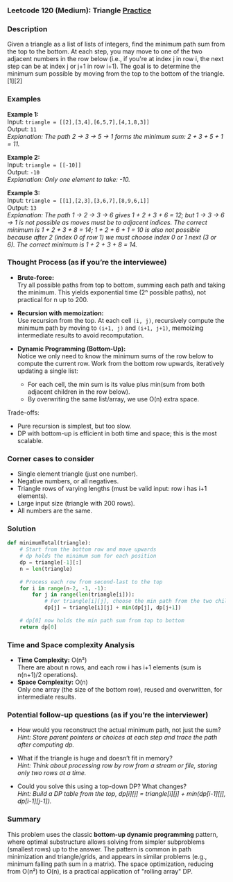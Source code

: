 ### Leetcode 120 (Medium): Triangle [Practice](https://leetcode.com/problems/triangle)

### Description  
Given a triangle as a list of lists of integers, find the minimum path sum from the top to the bottom. At each step, you may move to one of the two adjacent numbers in the row below (i.e., if you're at index j in row i, the next step can be at index j or j+1 in row i+1). The goal is to determine the minimum sum possible by moving from the top to the bottom of the triangle.[1][2]

### Examples  

**Example 1:**  
Input: `triangle = [[2],[3,4],[6,5,7],[4,1,8,3]]`  
Output: `11`  
*Explanation: The path 2 → 3 → 5 → 1 forms the minimum sum: 2 + 3 + 5 + 1 = 11.*

**Example 2:**  
Input: `triangle = [[-10]]`  
Output: `-10`  
*Explanation: Only one element to take: -10.*

**Example 3:**  
Input: `triangle = [[1],[2,3],[3,6,7],[8,9,6,1]]`  
Output: `13`  
*Explanation: The path 1 → 2 → 3 → 6 gives 1 + 2 + 3 + 6 = 12; but 1 → 3 → 6 → 1 is not possible as moves must be to adjacent indices. The correct minimum is 1 + 2 + 3 + 8 = 14; 1 + 2 + 6 + 1 = 10 is also not possible because after 2 (index 0 of row 1) we must choose index 0 or 1 next (3 or 6). The correct minimum is 1 + 2 + 3 + 8 = 14.*

### Thought Process (as if you’re the interviewee)  
- **Brute-force:**  
  Try all possible paths from top to bottom, summing each path and taking the minimum. This yields exponential time (2ⁿ possible paths), not practical for n up to 200.

- **Recursion with memoization:**  
  Use recursion from the top. At each cell `(i, j)`, recursively compute the minimum path by moving to `(i+1, j)` and `(i+1, j+1)`, memoizing intermediate results to avoid recomputation.

- **Dynamic Programming (Bottom-Up):**  
  Notice we only need to know the minimum sums of the row below to compute the current row. Work from the bottom row upwards, iteratively updating a single list:  
  - For each cell, the min sum is its value plus min(sum from both adjacent children in the row below).
  - By overwriting the same list/array, we use O(n) extra space.

Trade-offs:  
- Pure recursion is simplest, but too slow.
- DP with bottom-up is efficient in both time and space; this is the most scalable.

### Corner cases to consider  
- Single element triangle (just one number).
- Negative numbers, or all negatives.
- Triangle rows of varying lengths (must be valid input: row i has i+1 elements).
- Large input size (triangle with 200 rows).
- All numbers are the same.

### Solution

```python
def minimumTotal(triangle):
    # Start from the bottom row and move upwards
    # dp holds the minimum sum for each position
    dp = triangle[-1][:]
    n = len(triangle)
    
    # Process each row from second-last to the top
    for i in range(n-2, -1, -1):
        for j in range(len(triangle[i])):
            # For triangle[i][j], choose the min path from the two children below
            dp[j] = triangle[i][j] + min(dp[j], dp[j+1])
            
    # dp[0] now holds the min path sum from top to bottom
    return dp[0]
```

### Time and Space complexity Analysis  

- **Time Complexity:** O(n²)  
  There are about n rows, and each row i has i+1 elements (sum is n(n+1)/2 operations).
- **Space Complexity:** O(n)  
  Only one array (the size of the bottom row), reused and overwritten, for intermediate results.

### Potential follow-up questions (as if you’re the interviewer)  

- How would you reconstruct the actual minimum path, not just the sum?  
  *Hint: Store parent pointers or choices at each step and trace the path after computing dp.*

- What if the triangle is huge and doesn’t fit in memory?  
  *Hint: Think about processing row by row from a stream or file, storing only two rows at a time.*

- Could you solve this using a top-down DP? What changes?  
  *Hint: Build a DP table from the top, dp[i][j] = triangle[i][j] + min(dp[i-1][j], dp[i-1][j-1]).*

### Summary
This problem uses the classic **bottom-up dynamic programming** pattern, where optimal substructure allows solving from simpler subproblems (smallest rows) up to the answer. The pattern is common in path minimization and triangle/grids, and appears in similar problems (e.g., minimum falling path sum in a matrix). The space optimization, reducing from O(n²) to O(n), is a practical application of "rolling array" DP.